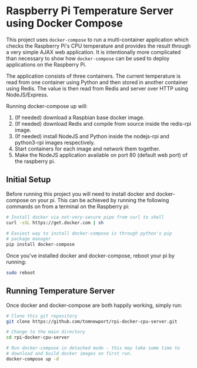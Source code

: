 # Raspberry Pi Temperature Server using Docker Compose

This project uses `docker-compose` to run a multi-container application which checks the 
Raspberry Pi's CPU temperature and provides the result through a very simple AJAX web
application. It is intentionally more complicated than necessary to show how 
`docker-compose` can be used to deploy applications on the Raspberry Pi.

The application consists of three containers. The current temperature is read from one
container using Python and then stored in another container using Redis. The value is 
then read from Redis and server over HTTP using NodeJS/Express.

Running docker-compose up will:

1. (If needed) download a Raspbian base docker image.
1. (If needed) download Redis and compile from source inside the redis-rpi image.
1. (If needed) install NodeJS and Python inside the nodejs-rpi and python3-rpi images respectively.
1. Start containers for each image and network them together.
1. Make the NodeJS application available on port 80 (default web port) of the raspberry pi. 

## Initial Setup

Before running this project you will need to install docker and docker-compose on your pi. 
This can be achieved by running the following commands on from a terminal on the Raspberry
pi:

```bash
# Install docker via not-very-secure pipe from curl to shell
curl -sSL https://get.docker.com | sh
    
# Easiest way to install docker-compose is through python's pip
# package manager
pip install docker-compose
```

Once you've installed docker and docker-compose, reboot your pi by running:

```bash
sudo reboot
```

## Running Temperature Server

Once docker and docker-compose are both happily working, simply run:

```bash
# Clone this git repository
git clone https://github.com/tomnewport/rpi-docker-cpu-server.git

# Change to the main directory
cd rpi-docker-cpu-server

# Run docker-compose in detached mode - this may take some time to 
# download and build docker images on first run.
docker-compose up -d
```
